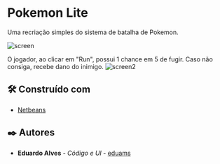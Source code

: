# Pokemon Lite

Uma recriação simples do sistema de batalha de Pokemon.

![screen](https://i.imgur.com/MMU5Kwa.gif)

O jogador, ao clicar em "Run", possui 1 chance em 5 de fugir. Caso não consiga, recebe dano do inimigo.
![screen2](https://i.imgur.com/Eeo6OQ7.gif)

## 🛠️ Construído com

* [Netbeans](https://netbeans.apache.org/)

## ✒️ Autores

* **Eduardo Alves** - *Código e UI* - [eduams](https://github.com/eduams)
